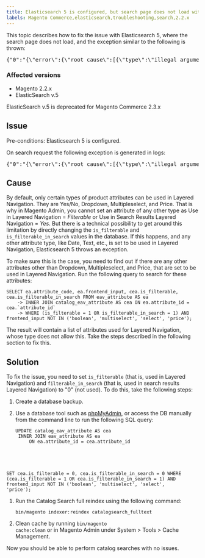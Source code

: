 ```yaml
---
title: Elasticsearch 5 is configured, but search page does not load with "Fielddata is disabled..." error
labels: Magento Commerce,elasticsearch,troubleshooting,search,2.2.x
---
```


This topic describes how to fix the issue with Elasticsearch 5, where the search page does not load, and the exception similar to the following is thrown:

<pre class="language-bash">{"0":"{\"error\":{\"root_cause\":[{\"type\":\"illegal_argument_exception\",\"reason\":\"Fielddata is disabled on text fields by default. Set fielddata=true on [%attribute_code%]] in order to load fielddata in memory by uninverting the inverted index. Note that this can however use significant memory.\"}].</pre>

### Affected versions

* Magento 2.2.x  
* ElasticSearch v.5

<p class="info">ElasticSearch v.5 is deprecated for Magento Commerce 2.3.x</p>

## Issue

Pre-conditions: Elasticsearch 5 is configured.

On search request the following exception is generated in logs:

<pre class="language-bash">{"0":"{\"error\":{\"root_cause\":[{\"type\":\"illegal_argument_exception\",\"reason\":\"Fielddata is disabled on text fields by default. Set fielddata=true on [%attribute_code%]] in order to load fielddata in memory by uninverting the inverted index. Note that this can however use significant memory.\"}].</pre>

## Cause

By default, only certain types of product attributes can be used in Layered Navigation. They are Yes/No, Dropdown, Multipleselect, and Price. That is why in Magento Admin, you cannot set an attribute of any other type as Use in Layered Navigation = _Filterable_ or Use in Search Results Layered Navigation = _Yes_. But there is a technical possibility to get around this limitation by directly changing the `` is_filterable `` and `` is_filterable_in_search `` values in the database. If this happens, and any other attribute type, like Date, Text, etc., is set to be used in Layered Navigation, Elasticsearch 5 throws an exception.

To make sure this is the case, you need to find out if there are any other attributes other than Dropdown, Multipleselect, and Price, that are set to be used in Layered Navigation. Run the following query to search for these attributes:

<pre><code class="language-sql">SELECT ea.attribute_code, ea.frontend_input, cea.is_filterable, cea.is_filterable_in_search FROM eav_attribute AS ea
    -> INNER JOIN catalog_eav_attribute AS cea ON ea.attribute_id = cea.`attribute_id`
    -> WHERE (is_filterable = 1 OR is_filterable_in_search = 1) AND frontend_input NOT IN ('boolean', 'multiselect', 'select', 'price');</code></pre>

The result will contain a list of attributes used for Layered Navigation, whose type does not allow this. Take the steps described in the following section to fix this.

## Solution

To fix the issue, you need to set `` is_filterable `` (that is, used in Layered Navigation) and `` filterable_in_search `` (that is, used in search results Layered Navigation) to "0" (not used). To do this, take the following steps:

1. Create a database backup.
1. Use a database tool such as [phpMyAdmin](https://devdocs.magento.com/guides/v2.2/install-gde/prereq/optional.html#install-optional-phpmyadmin), or access the DB manually from the command line to run the following SQL query:
    
    <pre><code class="language-sql">UPDATE catalog_eav_attribute AS cea
	INNER JOIN eav_attribute AS ea
		ON ea.attribute_id = cea.attribute_id
SET cea.is_filterable = 0, cea.is_filterable_in_search = 0
WHERE (cea.is_filterable = 1 OR cea.is_filterable_in_search = 1) 
	AND frontend_input NOT IN ('boolean', 'multiselect', 'select', 'price');</code></pre>
    
    
1. Run the Catalog Search full reindex using the following command:
    
    <pre><code class="language-bash">bin/magento indexer:reindex catalogsearch_fulltext</code></pre>
    
    
1. Clean cache by running <code class="language-bash">bin/magento cache:clean</code> or in Magento Admin under System > Tools > Cache Management.

Now you should be able to perform catalog searches with no issues.